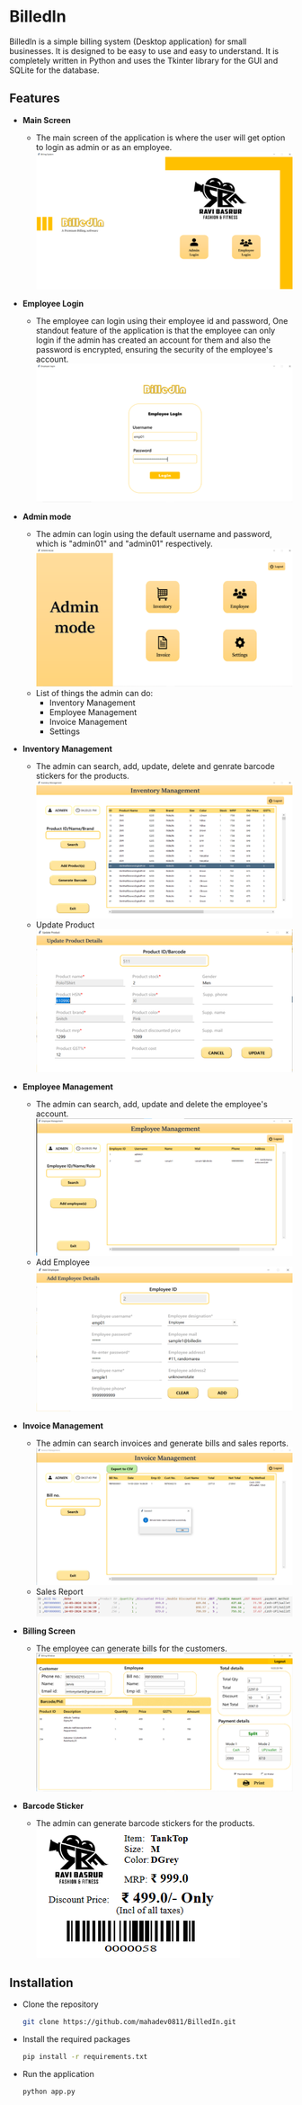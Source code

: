 # BilledIn
BilledIn is a simple billing system (Desktop application) for small businesses. It is designed to be easy to use and easy to understand. It is completely written in Python and uses the Tkinter library for the GUI and SQLite for the database.

## Features
- **Main Screen**
    - The main screen of the application is where the user will get option to login as admin or as an employee.
    ![Main Screen](images/main_pg.png)

- **Employee Login**
    - The employee can login using their employee id and password, One standout feature of the application is that the employee can only login if the admin has created an account for them and also the password is encrypted, ensuring the security of the employee's account.
    ![Employee Login](images/emp_lgn.png)

- **Admin mode**
    - The admin can login using the default username and password, which is "admin01" and "admin01" respectively.
    ![Admin Login](images/admn_pg.png)
    - List of things the admin can do:
        - Inventory Management
        - Employee Management
        - Invoice Management
        - Settings

- **Inventory Management**
    - The admin can search, add, update, delete and genrate barcode stickers for the products.
    ![Inventory Management](images/inv_mngmnt.png)
    - Update Product
    ![Update Product](images/prod_updt.png)

- **Employee Management**
    - The admin can search, add, update and delete the employee's account.
    ![Employee Management](images/emp_mngmnt.png)
    - Add Employee
    ![Add Employee](images/add_emp.png)

- **Invoice Management**
    - The admin can search invoices and generate bills and sales reports.
    ![Invoice Management](images/invc_mngmnt.png)
    - Sales Report
    ![Sales Report](images/sales_report.png)

- **Billing Screen**
    - The employee can generate bills for the customers.
    ![Billing Screen](images/blng_scrn.png)

- **Barcode Sticker**
    - The admin can generate barcode stickers for the products.
    ![Barcode Sticker](images/prod_stckr.png)

## Installation
- Clone the repository
    ```bash
    git clone https://github.com/mahadev0811/BilledIn.git
    ```

- Install the required packages
    ```bash
    pip install -r requirements.txt
    ```

- Run the application
    ```bash
    python app.py
    ```




